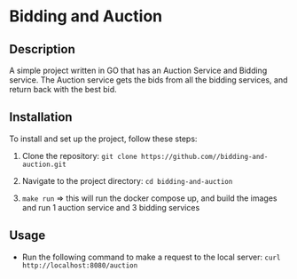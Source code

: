 # Bidding and Auction

## Description

A simple project written in GO that has an Auction Service and Bidding service. The Auction service gets the bids from all the bidding services, and return back with the best bid.

## Installation

To install and set up the project, follow these steps:
1. Clone the repository: `git clone https://github.com//bidding-and-auction.git`

2. Navigate to the project directory: `cd bidding-and-auction`

3. `make run` => this will run the docker compose up, and build the images and run 1 auction service and 3 bidding services

  
## Usage
- Run the following command to make a request to the local server: 
 `curl http://localhost:8080/auction`

  
  